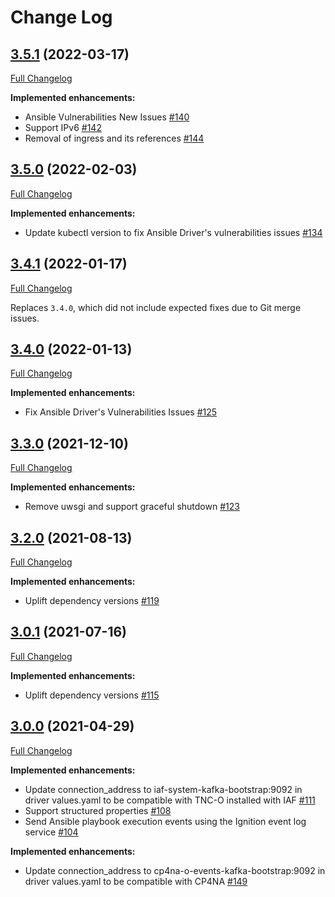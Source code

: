 # Change Log

## [3.5.1](https://github.com/IBM/ansible-lifecycle-driver/tree/3.5.1) (2022-03-17)
[Full Changelog](https://github.com/IBM/ansible-lifecycle-driver/compare/3.5.0...3.5.1)

**Implemented enhancements:**
- Ansible Vulnerabilities New Issues  [\#140](https://github.com/IBM/ansible-lifecycle-driver/issues/140)
- Support IPv6  [\#142](https://github.com/IBM/ansible-lifecycle-driver/issues/142)
- Removal of ingress and its references  [\#144](https://github.com/IBM/ansible-lifecycle-driver/issues/144)

## [3.5.0](https://github.com/IBM/ansible-lifecycle-driver/tree/3.5.0) (2022-02-03)
[Full Changelog](https://github.com/IBM/ansible-lifecycle-driver/compare/3.4.1...3.5.0)

**Implemented enhancements:**
- Update kubectl version to fix Ansible Driver's vulnerabilities issues [\#134](https://github.com/IBM/ansible-lifecycle-driver/issues/134)

## [3.4.1](https://github.com/IBM/ansible-lifecycle-driver/tree/3.4.1) (2022-01-17)
[Full Changelog](https://github.com/IBM/ansible-lifecycle-driver/compare/3.4.0...3.4.1)

Replaces `3.4.0`, which did not include expected fixes due to Git merge issues.

## [3.4.0](https://github.com/IBM/ansible-lifecycle-driver/tree/3.4.0) (2022-01-13)
[Full Changelog](https://github.com/IBM/ansible-lifecycle-driver/compare/3.3.0...3.4.0)

**Implemented enhancements:**
- Fix Ansible Driver's Vulnerabilities Issues [\#125](https://github.com/IBM/ansible-lifecycle-driver/issues/125)

## [3.3.0](https://github.com/IBM/ansible-lifecycle-driver/tree/3.3.0) (2021-12-10)
[Full Changelog](https://github.com/IBM/ansible-lifecycle-driver/compare/3.2.0...3.3.0)

**Implemented enhancements:**
- Remove uwsgi and support graceful shutdown [\#123](https://github.com/IBM/ansible-lifecycle-driver/issues/123)

## [3.2.0](https://github.com/IBM/ansible-lifecycle-driver/tree/3.2.0) (2021-08-13)
[Full Changelog](https://github.com/IBM/ansible-lifecycle-driver/compare/3.1.0...3.2.0)

**Implemented enhancements:**
- Uplift dependency versions [\#119](https://github.com/IBM/ansible-lifecycle-driver/issues/119)

## [3.0.1](https://github.com/IBM/ansible-lifecycle-driver/tree/3.0.1) (2021-07-16)
[Full Changelog](https://github.com/IBM/ansible-lifecycle-driver/compare/3.0.0...3.0.1)

**Implemented enhancements:**
- Uplift dependency versions [\#115](https://github.com/IBM/ansible-lifecycle-driver/issues/115)

## [3.0.0](https://github.com/IBM/ansible-lifecycle-driver/tree/3.0.0) (2021-04-29)
[Full Changelog](https://github.com/IBM/ansible-lifecycle-driver/compare/2.1.0...3.0.0)

**Implemented enhancements:**
- Update connection_address to iaf-system-kafka-bootstrap:9092 in driver values.yaml to be compatible with TNC-O installed with IAF [\#111](https://github.com/IBM/ansible-lifecycle-driver/issues/76)
- Support structured properties [\#108](https://github.com/IBM/ansible-lifecycle-driver/issues/108)
- Send Ansible playbook execution events using the Ignition event log service [\#104](https://github.com/IBM/ansible-lifecycle-driver/issues/104)

**Implemented enhancements:**
- Update connection_address to cp4na-o-events-kafka-bootstrap:9092 in driver values.yaml to be compatible with CP4NA [\#149](https://github.com/IBM/ansible-lifecycle-driver/issues/149)
